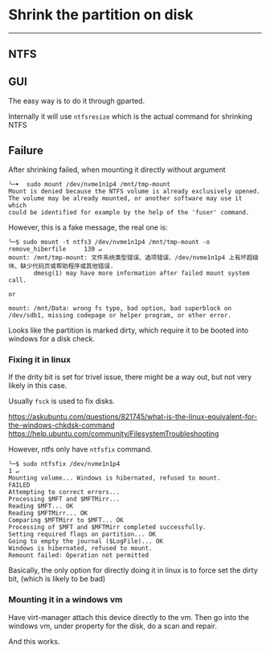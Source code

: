 # Shrink the partition on disk

---
## NTFS

## GUI 

The easy way is to do it through gparted. 

Internally it will use `ntfsresize` which is the actual command for shrinking NTFS 

## Failure

After shrinking failed, when mounting it directly without argument 

```
╰─➤  sudo mount /dev/nvme1n1p4 /mnt/tmp-mount 
Mount is denied because the NTFS volume is already exclusively opened.
The volume may be already mounted, or another software may use it which
could be identified for example by the help of the 'fuser' command.
```

However, this is a fake message, the real one is: 

```
╰─$ sudo mount -t ntfs3 /dev/nvme1n1p4 /mnt/tmp-mount -o remove_hiberfile     130 ↵
mount: /mnt/tmp-mount: 文件系统类型错误、选项错误、/dev/nvme1n1p4 上有坏超级块、缺少代码页或帮助程序或其他错误.
       dmesg(1) may have more information after failed mount system call.

or 

mount: /mnt/Data: wrong fs type, bad option, bad superblock on /dev/sdb1, missing codepage or helper program, or other error.
```

Looks like the partition is marked dirty, which require it to be booted into windows for a disk check. 

### Fixing it in linux

If the drity bit is set for trivel issue, there might be a way out, but not very likely in this case. 

Usually `fsck` is used to fix disks. 

https://askubuntu.com/questions/821745/what-is-the-linux-equivalent-for-the-windows-chkdsk-command
https://help.ubuntu.com/community/FilesystemTroubleshooting

However, ntfs only have `ntfsfix` command. 

```
╰─$ sudo ntfsfix /dev/nvme1n1p4                                                 1 ↵
Mounting volume... Windows is hibernated, refused to mount.
FAILED
Attempting to correct errors... 
Processing $MFT and $MFTMirr...
Reading $MFT... OK
Reading $MFTMirr... OK
Comparing $MFTMirr to $MFT... OK
Processing of $MFT and $MFTMirr completed successfully.
Setting required flags on partition... OK
Going to empty the journal ($LogFile)... OK
Windows is hibernated, refused to mount.
Remount failed: Operation not permitted
```

Basically, the only option for directly doing it in linux is to force set the dirty bit, (which is likely to be bad)

### Mounting it in a windows vm

Have virt-manager attach this device directly to the vm. Then go into the windows vm, under property for the disk, do a scan and repair. 

And this works. 
